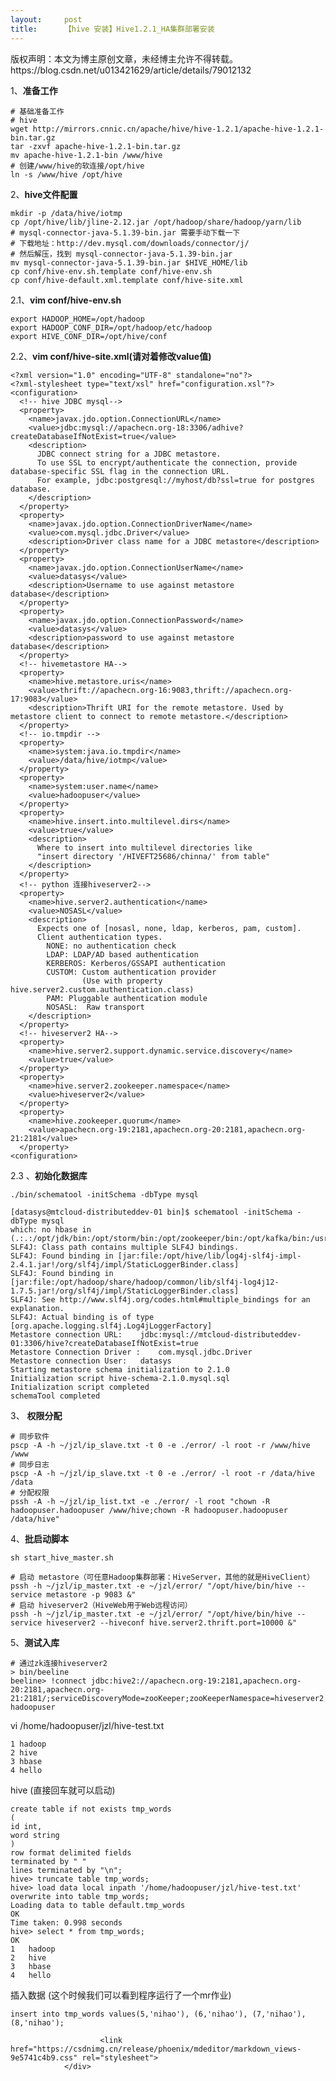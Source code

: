 ```yaml
---
layout:     post
title:      【hive 安装】Hive1.2.1_HA集群部署安装
---
```

<div id="article_content" class="article_content clearfix csdn-tracking-statistics" data-pid="blog" data-mod="popu_307" data-dsm="post">
								<div class="article-copyright">
					版权声明：本文为博主原创文章，未经博主允许不得转载。					https://blog.csdn.net/u013421629/article/details/79012132				</div>
								            <div id="content_views" class="markdown_views prism-github-gist">
							<!-- flowchart 箭头图标 勿删 -->
							<svg xmlns="http://www.w3.org/2000/svg" style="display: none;"><path stroke-linecap="round" d="M5,0 0,2.5 5,5z" id="raphael-marker-block" style="-webkit-tap-highlight-color: rgba(0, 0, 0, 0);"></path></svg>
							<p>1、<strong>准备工作</strong></p>



<pre class="prettyprint"><code class=" hljs avrasm"><span class="hljs-preprocessor"># 基础准备工作</span>
<span class="hljs-preprocessor"># hive</span>
wget http://mirrors<span class="hljs-preprocessor">.cnnic</span><span class="hljs-preprocessor">.cn</span>/apache/hive/hive-<span class="hljs-number">1.2</span><span class="hljs-number">.1</span>/apache-hive-<span class="hljs-number">1.2</span><span class="hljs-number">.1</span>-bin<span class="hljs-preprocessor">.tar</span><span class="hljs-preprocessor">.gz</span>
tar -zxvf apache-hive-<span class="hljs-number">1.2</span><span class="hljs-number">.1</span>-bin<span class="hljs-preprocessor">.tar</span><span class="hljs-preprocessor">.gz</span>
mv apache-hive-<span class="hljs-number">1.2</span><span class="hljs-number">.1</span>-bin /www/hive
<span class="hljs-preprocessor"># 创建/www/hive的软连接/opt/hive</span>
ln -s /www/hive /opt/hive</code></pre>

<p>2、<strong>hive文件配置</strong></p>



<pre class="prettyprint"><code class=" hljs avrasm">mkdir -p /data/hive/iotmp
<span class="hljs-keyword">cp</span> /opt/hive/lib/jline-<span class="hljs-number">2.12</span><span class="hljs-preprocessor">.jar</span> /opt/hadoop/share/hadoop/yarn/lib
<span class="hljs-preprocessor"># mysql-connector-java-5.1.39-bin.jar 需要手动下载一下</span>
<span class="hljs-preprocessor"># 下载地址：http://dev.mysql.com/downloads/connector/j/</span>
<span class="hljs-preprocessor"># 然后解压，找到 mysql-connector-java-5.1.39-bin.jar</span>
mv mysql-connector-java-<span class="hljs-number">5.1</span><span class="hljs-number">.39</span>-bin<span class="hljs-preprocessor">.jar</span> $HIVE_HOME/lib
<span class="hljs-keyword">cp</span> conf/hive-env<span class="hljs-preprocessor">.sh</span><span class="hljs-preprocessor">.template</span> conf/hive-env<span class="hljs-preprocessor">.sh</span>
<span class="hljs-keyword">cp</span> conf/hive-default<span class="hljs-preprocessor">.xml</span><span class="hljs-preprocessor">.template</span> conf/hive-site<span class="hljs-preprocessor">.xml</span></code></pre>

<p>2.1、<strong>vim conf/hive-env.sh</strong></p>



<pre class="prettyprint"><code class=" hljs ruby">export <span class="hljs-constant">HADOOP_HOME</span>=<span class="hljs-regexp">/opt/hadoop</span>
export <span class="hljs-constant">HADOOP_CONF_DIR</span>=<span class="hljs-regexp">/opt/hadoop</span><span class="hljs-regexp">/etc/hadoop</span>
export <span class="hljs-constant">HIVE_CONF_DIR</span>=<span class="hljs-regexp">/opt/hive</span><span class="hljs-regexp">/conf</span></code></pre>

<p>2.2、<strong>vim conf/hive-site.xml(请对着修改value值)</strong></p>



<pre class="prettyprint"><code class=" hljs xml"><span class="hljs-pi">&lt;?xml version="1.0" encoding="UTF-8" standalone="no"?&gt;</span>
<span class="hljs-pi">&lt;?xml-stylesheet type="text/xsl" href="configuration.xsl"?&gt;</span>
<span class="hljs-tag">&lt;<span class="hljs-title">configuration</span>&gt;</span>
  <span class="hljs-comment">&lt;!-- hive JDBC mysql--&gt;</span>
  <span class="hljs-tag">&lt;<span class="hljs-title">property</span>&gt;</span>
    <span class="hljs-tag">&lt;<span class="hljs-title">name</span>&gt;</span>javax.jdo.option.ConnectionURL<span class="hljs-tag">&lt;/<span class="hljs-title">name</span>&gt;</span>
    <span class="hljs-tag">&lt;<span class="hljs-title">value</span>&gt;</span>jdbc:mysql://apachecn.org-18:3306/adhive?createDatabaseIfNotExist=true<span class="hljs-tag">&lt;/<span class="hljs-title">value</span>&gt;</span>
    <span class="hljs-tag">&lt;<span class="hljs-title">description</span>&gt;</span>
      JDBC connect string for a JDBC metastore.
      To use SSL to encrypt/authenticate the connection, provide database-specific SSL flag in the connection URL.
      For example, jdbc:postgresql://myhost/db?ssl=true for postgres database.
    <span class="hljs-tag">&lt;/<span class="hljs-title">description</span>&gt;</span>
  <span class="hljs-tag">&lt;/<span class="hljs-title">property</span>&gt;</span>
  <span class="hljs-tag">&lt;<span class="hljs-title">property</span>&gt;</span>
    <span class="hljs-tag">&lt;<span class="hljs-title">name</span>&gt;</span>javax.jdo.option.ConnectionDriverName<span class="hljs-tag">&lt;/<span class="hljs-title">name</span>&gt;</span>
    <span class="hljs-tag">&lt;<span class="hljs-title">value</span>&gt;</span>com.mysql.jdbc.Driver<span class="hljs-tag">&lt;/<span class="hljs-title">value</span>&gt;</span>
    <span class="hljs-tag">&lt;<span class="hljs-title">description</span>&gt;</span>Driver class name for a JDBC metastore<span class="hljs-tag">&lt;/<span class="hljs-title">description</span>&gt;</span>
  <span class="hljs-tag">&lt;/<span class="hljs-title">property</span>&gt;</span>
  <span class="hljs-tag">&lt;<span class="hljs-title">property</span>&gt;</span>
    <span class="hljs-tag">&lt;<span class="hljs-title">name</span>&gt;</span>javax.jdo.option.ConnectionUserName<span class="hljs-tag">&lt;/<span class="hljs-title">name</span>&gt;</span>
    <span class="hljs-tag">&lt;<span class="hljs-title">value</span>&gt;</span>datasys<span class="hljs-tag">&lt;/<span class="hljs-title">value</span>&gt;</span>
    <span class="hljs-tag">&lt;<span class="hljs-title">description</span>&gt;</span>Username to use against metastore database<span class="hljs-tag">&lt;/<span class="hljs-title">description</span>&gt;</span>
  <span class="hljs-tag">&lt;/<span class="hljs-title">property</span>&gt;</span>
  <span class="hljs-tag">&lt;<span class="hljs-title">property</span>&gt;</span>
    <span class="hljs-tag">&lt;<span class="hljs-title">name</span>&gt;</span>javax.jdo.option.ConnectionPassword<span class="hljs-tag">&lt;/<span class="hljs-title">name</span>&gt;</span>
    <span class="hljs-tag">&lt;<span class="hljs-title">value</span>&gt;</span>datasys<span class="hljs-tag">&lt;/<span class="hljs-title">value</span>&gt;</span>
    <span class="hljs-tag">&lt;<span class="hljs-title">description</span>&gt;</span>password to use against metastore database<span class="hljs-tag">&lt;/<span class="hljs-title">description</span>&gt;</span>
  <span class="hljs-tag">&lt;/<span class="hljs-title">property</span>&gt;</span>
  <span class="hljs-comment">&lt;!-- hivemetastore HA--&gt;</span>
  <span class="hljs-tag">&lt;<span class="hljs-title">property</span>&gt;</span>
    <span class="hljs-tag">&lt;<span class="hljs-title">name</span>&gt;</span>hive.metastore.uris<span class="hljs-tag">&lt;/<span class="hljs-title">name</span>&gt;</span>
    <span class="hljs-tag">&lt;<span class="hljs-title">value</span>&gt;</span>thrift://apachecn.org-16:9083,thrift://apachecn.org-17:9083<span class="hljs-tag">&lt;/<span class="hljs-title">value</span>&gt;</span>
    <span class="hljs-tag">&lt;<span class="hljs-title">description</span>&gt;</span>Thrift URI for the remote metastore. Used by metastore client to connect to remote metastore.<span class="hljs-tag">&lt;/<span class="hljs-title">description</span>&gt;</span>
  <span class="hljs-tag">&lt;/<span class="hljs-title">property</span>&gt;</span>
  <span class="hljs-comment">&lt;!-- io.tmpdir --&gt;</span> 
  <span class="hljs-tag">&lt;<span class="hljs-title">property</span>&gt;</span>
    <span class="hljs-tag">&lt;<span class="hljs-title">name</span>&gt;</span>system:java.io.tmpdir<span class="hljs-tag">&lt;/<span class="hljs-title">name</span>&gt;</span>
    <span class="hljs-tag">&lt;<span class="hljs-title">value</span>&gt;</span>/data/hive/iotmp<span class="hljs-tag">&lt;/<span class="hljs-title">value</span>&gt;</span>
  <span class="hljs-tag">&lt;/<span class="hljs-title">property</span>&gt;</span>
  <span class="hljs-tag">&lt;<span class="hljs-title">property</span>&gt;</span>
    <span class="hljs-tag">&lt;<span class="hljs-title">name</span>&gt;</span>system:user.name<span class="hljs-tag">&lt;/<span class="hljs-title">name</span>&gt;</span>
    <span class="hljs-tag">&lt;<span class="hljs-title">value</span>&gt;</span>hadoopuser<span class="hljs-tag">&lt;/<span class="hljs-title">value</span>&gt;</span>
  <span class="hljs-tag">&lt;/<span class="hljs-title">property</span>&gt;</span>
  <span class="hljs-tag">&lt;<span class="hljs-title">property</span>&gt;</span>
    <span class="hljs-tag">&lt;<span class="hljs-title">name</span>&gt;</span>hive.insert.into.multilevel.dirs<span class="hljs-tag">&lt;/<span class="hljs-title">name</span>&gt;</span>
    <span class="hljs-tag">&lt;<span class="hljs-title">value</span>&gt;</span>true<span class="hljs-tag">&lt;/<span class="hljs-title">value</span>&gt;</span>
    <span class="hljs-tag">&lt;<span class="hljs-title">description</span>&gt;</span>
      Where to insert into multilevel directories like
      "insert directory '/HIVEFT25686/chinna/' from table"
    <span class="hljs-tag">&lt;/<span class="hljs-title">description</span>&gt;</span>
  <span class="hljs-tag">&lt;/<span class="hljs-title">property</span>&gt;</span>
  <span class="hljs-comment">&lt;!-- python 连接hiveserver2--&gt;</span>
  <span class="hljs-tag">&lt;<span class="hljs-title">property</span>&gt;</span>
    <span class="hljs-tag">&lt;<span class="hljs-title">name</span>&gt;</span>hive.server2.authentication<span class="hljs-tag">&lt;/<span class="hljs-title">name</span>&gt;</span>
    <span class="hljs-tag">&lt;<span class="hljs-title">value</span>&gt;</span>NOSASL<span class="hljs-tag">&lt;/<span class="hljs-title">value</span>&gt;</span>
    <span class="hljs-tag">&lt;<span class="hljs-title">description</span>&gt;</span>
      Expects one of [nosasl, none, ldap, kerberos, pam, custom].
      Client authentication types.
        NONE: no authentication check
        LDAP: LDAP/AD based authentication
        KERBEROS: Kerberos/GSSAPI authentication
        CUSTOM: Custom authentication provider
                (Use with property hive.server2.custom.authentication.class)
        PAM: Pluggable authentication module
        NOSASL:  Raw transport
    <span class="hljs-tag">&lt;/<span class="hljs-title">description</span>&gt;</span>
  <span class="hljs-tag">&lt;/<span class="hljs-title">property</span>&gt;</span>
  <span class="hljs-comment">&lt;!-- hiveserver2 HA--&gt;</span>
  <span class="hljs-tag">&lt;<span class="hljs-title">property</span>&gt;</span>
    <span class="hljs-tag">&lt;<span class="hljs-title">name</span>&gt;</span>hive.server2.support.dynamic.service.discovery<span class="hljs-tag">&lt;/<span class="hljs-title">name</span>&gt;</span>
    <span class="hljs-tag">&lt;<span class="hljs-title">value</span>&gt;</span>true<span class="hljs-tag">&lt;/<span class="hljs-title">value</span>&gt;</span>
  <span class="hljs-tag">&lt;/<span class="hljs-title">property</span>&gt;</span>
  <span class="hljs-tag">&lt;<span class="hljs-title">property</span>&gt;</span>
    <span class="hljs-tag">&lt;<span class="hljs-title">name</span>&gt;</span>hive.server2.zookeeper.namespace<span class="hljs-tag">&lt;/<span class="hljs-title">name</span>&gt;</span>
    <span class="hljs-tag">&lt;<span class="hljs-title">value</span>&gt;</span>hiveserver2<span class="hljs-tag">&lt;/<span class="hljs-title">value</span>&gt;</span>
  <span class="hljs-tag">&lt;/<span class="hljs-title">property</span>&gt;</span>
  <span class="hljs-tag">&lt;<span class="hljs-title">property</span>&gt;</span>
    <span class="hljs-tag">&lt;<span class="hljs-title">name</span>&gt;</span>hive.zookeeper.quorum<span class="hljs-tag">&lt;/<span class="hljs-title">name</span>&gt;</span>
    <span class="hljs-tag">&lt;<span class="hljs-title">value</span>&gt;</span>apachecn.org-19:2181,apachecn.org-20:2181,apachecn.org-21:2181<span class="hljs-tag">&lt;/<span class="hljs-title">value</span>&gt;</span>
  <span class="hljs-tag">&lt;/<span class="hljs-title">property</span>&gt;</span>
<span class="hljs-tag">&lt;<span class="hljs-title">configuration</span>&gt;</span></code></pre>

<p>2.3 、<strong>初始化数据库</strong></p>



<pre class="prettyprint"><code class=" hljs lasso"><span class="hljs-built_in">.</span>/bin/schematool <span class="hljs-attribute">-initSchema</span> <span class="hljs-attribute">-dbType</span> mysql</code></pre>



<pre class="prettyprint"><code class=" hljs ruby">[datasys<span class="hljs-variable">@mtcloud</span>-distributeddev-<span class="hljs-number">01</span> bin]<span class="hljs-variable">$ </span>schematool -initSchema -dbType mysql
<span class="hljs-symbol">which:</span> no hbase <span class="hljs-keyword">in</span> (.<span class="hljs-symbol">:</span>.<span class="hljs-symbol">:/opt/jdk/bin</span><span class="hljs-symbol">:/opt/storm/bin</span><span class="hljs-symbol">:/opt/zookeeper/bin</span><span class="hljs-symbol">:/opt/kafka/bin</span><span class="hljs-symbol">:/usr/local/bin</span><span class="hljs-symbol">:/bin</span><span class="hljs-symbol">:/usr/bin</span><span class="hljs-symbol">:/usr/local/sbin</span><span class="hljs-symbol">:/usr/sbin</span><span class="hljs-symbol">:/sbin</span><span class="hljs-symbol">:/opt/hadoop/bin</span><span class="hljs-symbol">:/opt/hadoop/sbin</span><span class="hljs-symbol">:/home/datasys/bin</span>)
<span class="hljs-constant">SLF4J</span><span class="hljs-symbol">:</span> <span class="hljs-constant">Class</span> path contains multiple <span class="hljs-constant">SLF4J</span> bindings.
<span class="hljs-constant">SLF4J</span><span class="hljs-symbol">:</span> <span class="hljs-constant">Found</span> binding <span class="hljs-keyword">in</span> [<span class="hljs-symbol">jar:</span><span class="hljs-symbol">file:</span>/opt/hive/lib/log4j-slf4j-impl-<span class="hljs-number">2.4</span>.<span class="hljs-number">1</span>.jar!<span class="hljs-regexp">/org/slf</span>4j/impl/<span class="hljs-constant">StaticLoggerBinder</span>.<span class="hljs-keyword">class</span>]
<span class="hljs-constant">SLF4J</span><span class="hljs-symbol">:</span> <span class="hljs-constant">Found</span> binding <span class="hljs-keyword">in</span> [<span class="hljs-symbol">jar:</span><span class="hljs-symbol">file:</span>/opt/hadoop/share/hadoop/common/lib/slf4j-log4j12-<span class="hljs-number">1.7</span>.<span class="hljs-number">5</span>.jar!<span class="hljs-regexp">/org/slf</span>4j/impl/<span class="hljs-constant">StaticLoggerBinder</span>.<span class="hljs-keyword">class</span>]
<span class="hljs-constant">SLF4J</span><span class="hljs-symbol">:</span> <span class="hljs-constant">See</span> <span class="hljs-symbol">http:</span>/<span class="hljs-regexp">/www.slf4j.org/codes</span>.html<span class="hljs-comment">#multiple_bindings for an explanation.</span>
<span class="hljs-constant">SLF4J</span><span class="hljs-symbol">:</span> <span class="hljs-constant">Actual</span> binding is of type [org.apache.logging.slf4j.<span class="hljs-constant">Log4jLoggerFactory</span>]
<span class="hljs-constant">Metastore</span> connection <span class="hljs-constant">URL</span><span class="hljs-symbol">:</span>    <span class="hljs-symbol">jdbc:</span><span class="hljs-symbol">mysql:</span>/<span class="hljs-regexp">/mtcloud-distributeddev-01:3306/hive</span>?createDatabaseIfNotExist=<span class="hljs-keyword">true</span>
<span class="hljs-constant">Metastore</span> <span class="hljs-constant">Connection</span> <span class="hljs-constant">Driver</span> <span class="hljs-symbol">:</span>    com.mysql.jdbc.<span class="hljs-constant">Driver</span>
<span class="hljs-constant">Metastore</span> connection <span class="hljs-constant">User</span><span class="hljs-symbol">:</span>   datasys
<span class="hljs-constant">Starting</span> metastore schema initialization to <span class="hljs-number">2.1</span>.<span class="hljs-number">0</span>
<span class="hljs-constant">Initialization</span> script hive-schema-<span class="hljs-number">2.1</span>.<span class="hljs-number">0</span>.mysql.sql
<span class="hljs-constant">Initialization</span> script completed
schemaTool completed</code></pre>

<p>3、 <strong>权限分配</strong></p>



<pre class="prettyprint"><code class=" hljs bash"><span class="hljs-comment"># 同步软件</span>
pscp -A -h ~/jzl/ip_slave.txt -t <span class="hljs-number">0</span> <span class="hljs-operator">-e</span> ./error/ <span class="hljs-operator">-l</span> root -r /www/hive /www
<span class="hljs-comment"># 同步日志</span>
pscp -A -h ~/jzl/ip_slave.txt -t <span class="hljs-number">0</span> <span class="hljs-operator">-e</span> ./error/ <span class="hljs-operator">-l</span> root -r /data/hive /data
<span class="hljs-comment"># 分配权限</span>
pssh -A -h ~/jzl/ip_list.txt <span class="hljs-operator">-e</span> ./error/ <span class="hljs-operator">-l</span> root <span class="hljs-string">"chown -R hadoopuser.hadoopuser /www/hive;chown -R hadoopuser.hadoopuser /data/hive"</span>
</code></pre>

<p>4、<strong>批启动脚本</strong></p>



<pre class="prettyprint"><code class=" hljs avrasm">sh start_hive_master<span class="hljs-preprocessor">.sh</span></code></pre>



<pre class="prettyprint"><code class=" hljs bash"><span class="hljs-comment"># 启动 metastore（可任意Hadoop集群部署：HiveServer，其他的就是HiveClient）</span>
pssh -h ~/jzl/ip_master.txt <span class="hljs-operator">-e</span> ~/jzl/error/ <span class="hljs-string">"/opt/hive/bin/hive --service metastore -p 9083 &amp;"</span>
<span class="hljs-comment"># 启动 hiveserver2（HiveWeb用于Web远程访问）</span>
pssh -h ~/jzl/ip_master.txt <span class="hljs-operator">-e</span> ~/jzl/error/ <span class="hljs-string">"/opt/hive/bin/hive --service hiveserver2 --hiveconf hive.server2.thrift.port=10000 &amp;"</span>
</code></pre>

<p>5、<strong>测试入库</strong></p>



<pre class="prettyprint"><code class=" hljs avrasm"><span class="hljs-preprocessor"># 通过zk连接hiveserver2</span>
&gt; bin/beeline
beeline&gt; !connect jdbc:hive2://apachecn<span class="hljs-preprocessor">.org</span>-<span class="hljs-number">19</span>:<span class="hljs-number">2181</span>,apachecn<span class="hljs-preprocessor">.org</span>-<span class="hljs-number">20</span>:<span class="hljs-number">2181</span>,apachecn<span class="hljs-preprocessor">.org</span>-<span class="hljs-number">21</span>:<span class="hljs-number">2181</span>/<span class="hljs-comment">;serviceDiscoveryMode=zooKeeper;zooKeeperNamespace=hiveserver2;auth=noSasl hadoopuser</span>
</code></pre>

<p>vi /home/hadoopuser/jzl/hive-test.txt</p>



<pre class="prettyprint"><code class=" hljs ">1 hadoop
2 hive
3 hbase
4 hello</code></pre>

<p>hive   (直接回车就可以启动)</p>



<pre class="prettyprint"><code class=" hljs lasso">create table <span class="hljs-keyword">if</span> <span class="hljs-literal">not</span> exists tmp_words
(
id int,
word <span class="hljs-built_in">string</span>
)
row format delimited fields
terminated <span class="hljs-keyword">by</span> <span class="hljs-string">" "</span>
lines terminated <span class="hljs-keyword">by</span> <span class="hljs-string">"\n"</span>;
hive<span class="hljs-subst">&gt;</span> truncate table tmp_words;
hive<span class="hljs-subst">&gt;</span> load <span class="hljs-built_in">data</span> <span class="hljs-built_in">local</span> inpath <span class="hljs-string">'/home/hadoopuser/jzl/hive-test.txt'</span> overwrite <span class="hljs-keyword">into</span> table tmp_words;
Loading <span class="hljs-built_in">data</span> <span class="hljs-keyword">to</span> table default<span class="hljs-built_in">.</span>tmp_words
OK
Time taken: <span class="hljs-number">0.998</span> seconds
hive<span class="hljs-subst">&gt;</span> <span class="hljs-keyword">select</span> <span class="hljs-subst">*</span> from tmp_words;
OK
<span class="hljs-number">1</span>   hadoop
<span class="hljs-number">2</span>   hive
<span class="hljs-number">3</span>   hbase
<span class="hljs-number">4</span>   hello</code></pre>

<p>插入数据 (这个时候我们可以看到程序运行了一个mr作业)</p>



<pre class="prettyprint"><code class=" hljs sql"><span class="hljs-operator"><span class="hljs-keyword">insert</span> <span class="hljs-keyword">into</span> tmp_words <span class="hljs-keyword">values</span>(<span class="hljs-number">5</span>,<span class="hljs-string">'nihao'</span>), (<span class="hljs-number">6</span>,<span class="hljs-string">'nihao'</span>), (<span class="hljs-number">7</span>,<span class="hljs-string">'nihao'</span>), (<span class="hljs-number">8</span>,<span class="hljs-string">'nihao'</span>);</span></code></pre>            </div>
						<link href="https://csdnimg.cn/release/phoenix/mdeditor/markdown_views-9e5741c4b9.css" rel="stylesheet">
                </div>